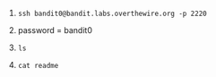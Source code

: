 1. ```ssh bandit0@bandit.labs.overthewire.org -p 2220```

2. password = bandit0

3. ```ls```

4. ```cat readme```
